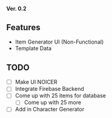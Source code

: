 #### Ver. 0.2

## Features
- Item Generator UI (Non-Functional)
- Template Data


## TODO
- [ ] Make UI NOICER
- [ ] Integrate Firebase Backend
- [ ] Come up with 25 items for database
    - [ ] Come up with 25 more
- [ ] Add in Character Generator